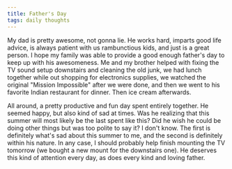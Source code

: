 ```yaml
---
title: Father's Day
tags: daily thoughts
---
```


My dad is pretty awesome, not gonna lie. He works hard, imparts good life advice, is always patient with us rambunctious kids, and just is a great person. I hope my family was able to provide a good enough father's day to keep up with his awesomeness. Me and my brother helped with fixing the TV sound setup downstairs and cleaning the old junk, we had lunch together while out shopping for electronics supplies, we watched the original "Mission Impossible" after we were done, and then we went to his favorite Indian restaurant for dinner. Then ice cream afterwards.

All around, a pretty productive and fun day spent entirely together. He seemed happy, but also kind of sad at times. Was he realizing that this summer will most likely be the last spent like this? Did he wish he could be doing other things but was too polite to say it? I don't know. The first is definitely what's sad about this summer to me, and the second is definitely within his nature. In any case, I should probably help finish mounting the TV tomorrow (we bought a new mount for the downstairs one). He deserves this kind of attention every day, as does every kind and loving father.

